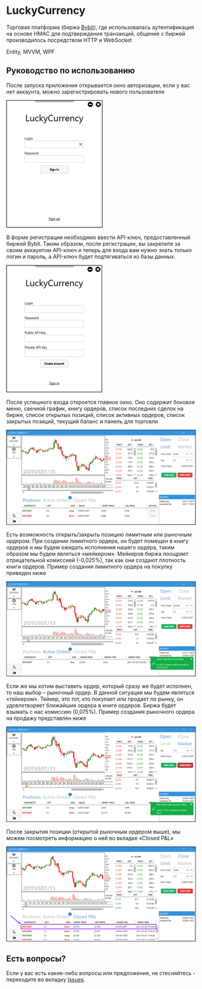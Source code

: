 # LuckyCurrency
Торговая платформа (биржа [Bybit](https://www.bybit.com)), где использовалась аутентификация на основе
HMAC для подтверждения транзакций, общение с биржей производилось посредством HTTP и WebSocket

Entity, MVVM, WPF

## Руководство по использованию
После запуска приложения открывается окно авторизации, если у вас нет аккаунта, можно зарегистрировать нового пользователя

![Login window](images/login_window.png)

В форме регистрации необходимо ввести API-ключ, предоставленный биржей Bybit. Таким образом, после регистрации, вы закрепите за своим аккаунтом API-ключ и теперь для входа вам нужно знать только логин и пароль, а API-ключ будет подтягиваться из базы данных.

![Registration window](images/registration_window.png)

После успешного входа откроется главное окно. Оно содержит боковое меню, свечной график, книгу ордеров, список последних сделок на бирже, список открытых позиций, список активных ордеров, список закрытых позиций, текущий баланс и панель для торговли

![Main window](images/main_window.png)

Есть возможность открыть/закрыть позицию лимитным или рыночным ордером. При создании лимитного ордера, он будет помещен в книгу ордеров и мы будем ожидать исполнения нашего ордера, таким образом мы будем являться «мейкером». Мейкеров биржа поощряет отрицательной комиссией (-0,025%), так как они создают плотность книги ордеров. Пример создания лимитного ордера на покупку приведен ниже

![Limit buy order](images/limit_buy_order.png)

Если же мы хотим выставить ордер, который сразу же будет исполнен, то наш выбор – рыночный ордер. В данной ситуации мы будем являться «тейкером». Тейкер, это тот, кто покупает или продает по рынку, он удовлетворяет ближайшие ордера в книге ордеров. Биржа будет взымать с нас комиссию (0,075%). Пример создания рыночного ордера на продажу представлен ниже

![Market sell order](images/market_sell_order.png)

После закрытия позиции (открытой рыночным ордером выше), мы можем посмотреть информацию о ней во вкладке «Closed P&L»

![Closed position information](images/closed_position_Information.png)

## Есть вопросы?
Если у вас есть какие-либо вопросы или предложения, не стесняйтесь - переходите во вкладку [Issues](https://github.com/LilDev1l/LuckyCurrency/issues).
